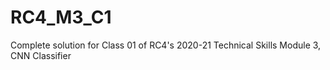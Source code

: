 # RC4_M3_C1
 Complete solution for Class 01 of RC4's 2020-21 Technical Skills Module 3, CNN Classifier
